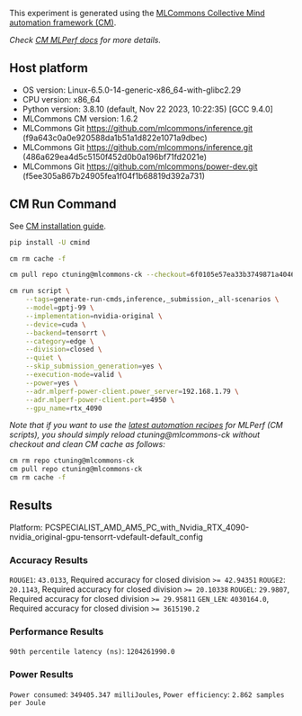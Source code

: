 This experiment is generated using the [MLCommons Collective Mind automation framework (CM)](https://github.com/mlcommons/ck).

*Check [CM MLPerf docs](https://github.com/mlcommons/ck/tree/master/docs/mlperf) for more details.*

## Host platform

* OS version: Linux-6.5.0-14-generic-x86_64-with-glibc2.29
* CPU version: x86_64
* Python version: 3.8.10 (default, Nov 22 2023, 10:22:35) 
[GCC 9.4.0]
* MLCommons CM version: 1.6.2
* MLCommons Git https://github.com/mlcommons/inference.git (f9a643c0a0e920588da1b51a1d822e1071a9dbec)
* MLCommons Git https://github.com/mlcommons/inference.git (486a629ea4d5c5150f452d0b0a196bf71fd2021e)
* MLCommons Git https://github.com/mlcommons/power-dev.git (f5ee305a867b24905fea1f04f1b68819d392a731)


## CM Run Command

See [CM installation guide](https://github.com/mlcommons/ck/blob/master/docs/installation.md).

```bash
pip install -U cmind

cm rm cache -f

cm pull repo ctuning@mlcommons-ck --checkout=6f0105e57ea33b3749871a4046914b943a340e73

cm run script \
	--tags=generate-run-cmds,inference,_submission,_all-scenarios \
	--model=gptj-99 \
	--implementation=nvidia-original \
	--device=cuda \
	--backend=tensorrt \
	--category=edge \
	--division=closed \
	--quiet \
	--skip_submission_generation=yes \
	--execution-mode=valid \
	--power=yes \
	--adr.mlperf-power-client.power_server=192.168.1.79 \
	--adr.mlperf-power-client.port=4950 \
	--gpu_name=rtx_4090
```
*Note that if you want to use the [latest automation recipes](https://access.cknowledge.org/playground/?action=scripts) for MLPerf (CM scripts),
 you should simply reload ctuning@mlcommons-ck without checkout and clean CM cache as follows:*

```bash
cm rm repo ctuning@mlcommons-ck
cm pull repo ctuning@mlcommons-ck
cm rm cache -f

```

## Results

Platform: PCSPECIALIST_AMD_AM5_PC_with_Nvidia_RTX_4090-nvidia_original-gpu-tensorrt-vdefault-default_config

### Accuracy Results 
`ROUGE1`: `43.0133`, Required accuracy for closed division `>= 42.94351`
`ROUGE2`: `20.1143`, Required accuracy for closed division `>= 20.10338`
`ROUGEL`: `29.9807`, Required accuracy for closed division `>= 29.95811`
`GEN_LEN`: `4030164.0`, Required accuracy for closed division `>= 3615190.2`

### Performance Results 
`90th percentile latency (ns)`: `1204261990.0`

### Power Results 
`Power consumed`: `349405.347 milliJoules`, `Power efficiency`: `2.862 samples per Joule`